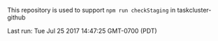 This repository is used to support `npm run checkStaging` in taskcluster-github

Last run: Tue Jul 25 2017 14:47:25 GMT-0700 (PDT)